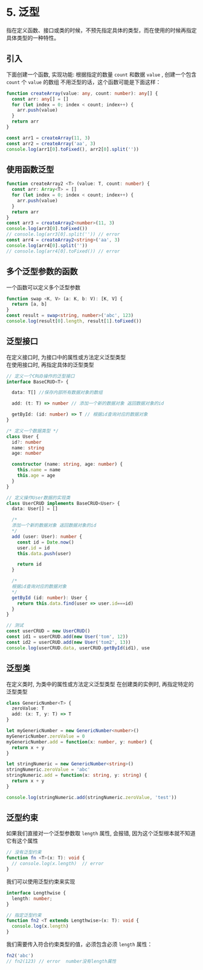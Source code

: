 # 5. 泛型

指在定义函数、接口或类的时候，不预先指定具体的类型，而在使用的时候再指定具体类型的一种特性。

## 引入
下面创建一个函数, 实现功能: 根据指定的数量 `count` 和数据 `value` , 创建一个包含 `count` 个 `value` 的数组
不用泛型的话，这个函数可能是下面这样：

```typescript
function createArray(value: any, count: number): any[] {
  const arr: any[] = []
  for (let index = 0; index < count; index++) {
    arr.push(value)
  }
  return arr
}

const arr1 = createArray(11, 3)
const arr2 = createArray('aa', 3)
console.log(arr1[0].toFixed(), arr2[0].split(''))
```

## 使用函数泛型

```typescript
function createArray2 <T> (value: T, count: number) {
  const arr: Array<T> = []
  for (let index = 0; index < count; index++) {
    arr.push(value)
  }
  return arr
}
const arr3 = createArray2<number>(11, 3)
console.log(arr3[0].toFixed())
// console.log(arr3[0].split('')) // error
const arr4 = createArray2<string>('aa', 3)
console.log(arr4[0].split(''))
// console.log(arr4[0].toFixed()) // error
```

## 多个泛型参数的函数

一个函数可以定义多个泛型参数

```typescript
function swap <K, V> (a: K, b: V): [K, V] {
  return [a, b]
}
const result = swap<string, number>('abc', 123)
console.log(result[0].length, result[1].toFixed())
```


## 泛型接口

在定义接口时, 为接口中的属性或方法定义泛型类型  
在使用接口时, 再指定具体的泛型类型  

```typescript
// 定义一个CRUD操作的泛型接口
interface BaseCRUD<T> {

  data: T[] //保存内部所有数据对象的数组

  add: (t: T) => number // 添加一个新的数据对象 返回数据对象的id

  getById: (id: number) => T // 根据id查询对应的数据对象
}

/* 定义一个数据类型 */
class User {
  id?: number
  name: string
  age: number

  constructor (name: string, age: number) {
    this.name = name
    this.age = age
  }
}

// 定义操作User数据的实现类
class UserCRUD implements BaseCRUD<User> {
  data: User[] = [] 

  /* 
  添加一个新的数据对象 返回数据对象的id
  */
  add (user: User): number {
    const id = Date.now()
    user.id = id
    this.data.push(user)

    return id
  } 

  /* 
  根据id查询对应的数据对象
  */
  getById (id: number): User {
    return this.data.find(user => user.id===id)
  }
}

// 测试
const userCRUD = new UserCRUD()
const id1 = userCRUD.add(new User('tom', 12))
const id2 = userCRUD.add(new User('tom2', 13))
console.log(userCRUD.data, userCRUD.getById(id1), use
```

## 泛型类

在定义类时, 为类中的属性或方法定义泛型类型
在创建类的实例时, 再指定特定的泛型类型  

```typescript
class GenericNumber<T> {
  zeroValue: T
  add: (x: T, y: T) => T
}

let myGenericNumber = new GenericNumber<number>()
myGenericNumber.zeroValue = 0
myGenericNumber.add = function(x: number, y: number) {
  return x + y 
}

let stringNumeric = new GenericNumber<string>()
stringNumeric.zeroValue = 'abc'
stringNumeric.add = function(x: string, y: string) { 
  return x + y
}

console.log(stringNumeric.add(stringNumeric.zeroValue, 'test'))
```

## 泛型约束

如果我们直接对一个泛型参数取 `length` 属性, 会报错, 因为这个泛型根本就不知道它有这个属性

```typescript
// 没有泛型约束
function fn <T>(x: T): void {
  // console.log(x.length)  // error
}
```

我们可以使用泛型约束来实现

```typescript
interface Lengthwise {
  length: number;
}

// 指定泛型约束
function fn2 <T extends Lengthwise>(x: T): void {
  console.log(x.length)
}
```

我们需要传入符合约束类型的值，必须包含必须 `length` 属性：

```typescript
fn2('abc')
// fn2(123) // error  number没有length属性
```